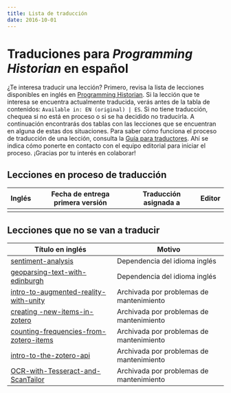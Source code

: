 ```yaml
---
title: Lista de traducción
date: 2016-10-01
---
```


# Traduciones para *Programming Historian* en español

¿Te interesa traducir una lección? Primero, revisa la lista de lecciones disponibles en inglés en [Programming Historian](http://programminghistorian.org/en/lessons/). Si la lección que te interesa se encuentra actualmente traducida, verás antes de la tabla de contenidos: `Available in: EN (original) | ES`. Si no tiene traducción, chequea si no está en proceso o si se ha decidido no traducirla. A continuación encontrarás dos tablas con las lecciones que se encuentran en alguna de estas dos situaciones. 
Para saber cómo funciona el proceso de traducción de una lección, consulta la [Guía para traductores](https://programminghistorian.org/es/guia-para-traductores). Ahí se indica cómo ponerte en contacto con el equipo editorial para iniciar el proceso.
¡Gracias por tu interés en colaborar!

## Lecciones en proceso de traducción

| Inglés | Fecha de entrega primera versión | Traducción asignada a | Editor |
|  ------------- |  ------------- |  ------------- | ------------- | 
|  |  |   |  |

## Lecciones que no se van a traducir
| Título en inglés | Motivo
|  ------------- |  ------------- 
| [sentiment-analysis](https://programminghistorian.org/lessons/sentiment-analysis)| Dependencia del idioma inglés | 
| [geoparsing-text-with-edinburgh](https://programminghistorian.org/lessons/geoparsing-text-with-edinburgh)| Dependencia del idioma inglés | 
| [intro-to-augmented-reality-with-unity](http://programminghistorian.org/lessons/intro-to-augmented-reality-with-unity) | Archivada por problemas de mantenimiento | 
| [creating -new-items-in-zotero](http://programminghistorian.org/lessons/creating-new-items-in-zotero) | Archivada por problemas de mantenimiento | 
| [counting-frequencies-from-zotero-items](http://programminghistorian.org/lessons/counting-frequencies-from-zotero-items) | Archivada por problemas de mantenimiento |
| [intro-to-the-zotero-api](https://deploy-preview-612--ph-dev.netlify.com/lessons/retired/intro-to-the-zotero-api) | Archivada por problemas de mantenimiento |
| [OCR-with-Tesseract-and-ScanTailor](https://deploy-preview-612--ph-dev.netlify.com/lessons/retired/OCR-with-Tesseract-and-ScanTailor) | Archivada por problemas de mantenimiento |






